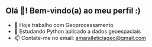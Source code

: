 ## Olá 👋! Bem-vindo(a) ao meu perfil :)

- 🔭 Hoje trabalho com Geoprocessamento
- 🌱 Estudando Python aplicado a dados geoespaciais
- 📫 Contate-me no email: amaralleticiageo@gmail.com
